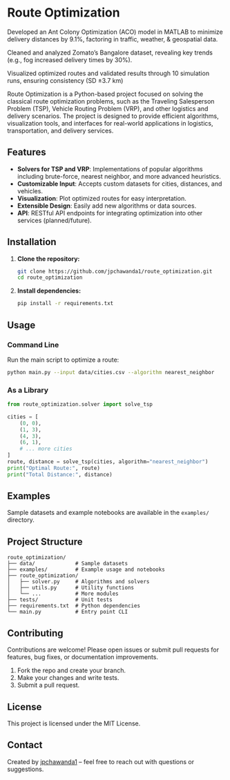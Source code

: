 # Route Optimization

Developed an Ant Colony Optimization (ACO) model in MATLAB to minimize delivery distances by 9.1%, factoring in traffic, weather, & geospatial data.

Cleaned and analyzed Zomato’s Bangalore dataset, revealing key trends (e.g., fog increased delivery times by 30%).

Visualized optimized routes and validated results through 10 simulation runs, ensuring consistency (SD ±3.7 km)

Route Optimization is a Python-based project focused on solving the classical route optimization problems, such as the Traveling Salesperson Problem (TSP), Vehicle Routing Problem (VRP), and other logistics and delivery scenarios. The project is designed to provide efficient algorithms, visualization tools, and interfaces for real-world applications in logistics, transportation, and delivery services.

## Features

- **Solvers for TSP and VRP**: Implementations of popular algorithms including brute-force, nearest neighbor, and more advanced heuristics.
- **Customizable Input**: Accepts custom datasets for cities, distances, and vehicles.
- **Visualization**: Plot optimized routes for easy interpretation.
- **Extensible Design**: Easily add new algorithms or data sources.
- **API**: RESTful API endpoints for integrating optimization into other services (planned/future).

## Installation

1. **Clone the repository:**
    ```bash
    git clone https://github.com/jpchawanda1/route_optimization.git
    cd route_optimization
    ```

2. **Install dependencies:**
    ```bash
    pip install -r requirements.txt
    ```

## Usage

### Command Line

Run the main script to optimize a route:

```bash
python main.py --input data/cities.csv --algorithm nearest_neighbor
```

### As a Library

```python
from route_optimization.solver import solve_tsp

cities = [
    (0, 0),
    (1, 3),
    (4, 3),
    (6, 1),
    # ... more cities
]
route, distance = solve_tsp(cities, algorithm="nearest_neighbor")
print("Optimal Route:", route)
print("Total Distance:", distance)
```

## Examples

Sample datasets and example notebooks are available in the `examples/` directory.

## Project Structure

```
route_optimization/
├── data/             # Sample datasets
├── examples/         # Example usage and notebooks
├── route_optimization/
│   ├── solver.py     # Algorithms and solvers
│   ├── utils.py      # Utility functions
│   └── ...           # More modules
├── tests/            # Unit tests
├── requirements.txt  # Python dependencies
└── main.py           # Entry point CLI
```

## Contributing

Contributions are welcome! Please open issues or submit pull requests for features, bug fixes, or documentation improvements.

1. Fork the repo and create your branch.
2. Make your changes and write tests.
3. Submit a pull request.

## License

This project is licensed under the MIT License.

## Contact

Created by [jpchawanda1](https://github.com/jpchawanda1) – feel free to reach out with questions or suggestions.
